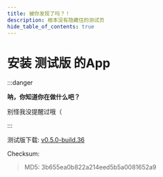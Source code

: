 ```yaml
---
title: 被你发现了吗？！
description: 根本没有隐藏住的测试页
hide_table_of_contents: true
---
```


# 安装 **测试版** 的App

:::danger

**呐，你知道你在做什么吧？**

别怪我没提醒过哦（

:::

测试版下载: [v0.5.0-build.36](https://app-dist-1307054264.file.myqcloud.com/artifacts/prescore-app/36/artifacts/release-build-36.apk)

Checksum:

> MD5: 3b655ea0b822a214eed5b5a0081652a9
